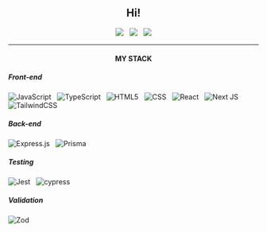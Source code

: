 <h2 align="center">Hi!</h2>

<p></p>

<p align="center">
<a href="https://www.linkedin.com/in/artemrasskazimov/"><img src="https://img.shields.io/badge/linkedin-%230077B5.svg?style=for-the-badge&logo=linkedin&logoColor=white" /></a>
&nbsp;
<a href="https://t.me/sozhran"><img src="https://img.shields.io/badge/telegram-f0f0f0?&style=for-the-badge&logoColor=white&logo=telegram" /></a>
&nbsp;
<a href="mailto:artem.rasskazimov@gmail.com"><img src="https://img.shields.io/badge/Gmail-D14836?style=for-the-badge&logo=gmail&logoColor=white" /></a>
</p>
<hr>

<h4 align="center">MY STACK</h4>

<h5>Front-end</h5>

![JavaScript](https://img.shields.io/badge/JavaScript-F0DB4F.svg?style=for-the-badge&logo=javascript&logoColor=black)
&nbsp;
![TypeScript](https://img.shields.io/badge/typescript-3b0764.svg?style=for-the-badge&logo=typescript&logoColor=white)
&nbsp;
![HTML5](https://img.shields.io/badge/HTML-166534.svg?style=for-the-badge&logo=html5&logoColor=white)
&nbsp;
![CSS](https://img.shields.io/badge/CSS-d97706.svg?style=for-the-badge&logo=css3&logoColor=white)
&nbsp;
![React](https://img.shields.io/badge/React-%2320232a.svg?style=for-the-badge&logo=react&logoColor=%2361DAFB)
&nbsp;
![Next JS](https://img.shields.io/badge/Next.js-1E40AF?style=for-the-badge&logo=next.js&logoColor=white)
&nbsp;
![TailwindCSS](https://img.shields.io/badge/tailwindcss-0e7490.svg?style=for-the-badge&logo=tailwind-css&logoColor=white)

<h5>Back-end</h5>

![Express.js](https://img.shields.io/badge/Express-%23404d59.svg?style=for-the-badge&logo=express&logoColor=%2361DAFB)
&nbsp;
![Prisma](https://img.shields.io/badge/Prisma-991b1b?style=for-the-badge&logo=Prisma&logoColor=white)

<h5>Testing</h5>

![Jest](https://img.shields.io/badge/-jest-%23C21325?style=for-the-badge&logo=jest&logoColor=white)
&nbsp;
![cypress](https://img.shields.io/badge/-cypress-%23E5E5E5?style=for-the-badge&logo=cypress&logoColor=058a5e)

<h5>Validation</h5>

![Zod](https://img.shields.io/badge/-zod-%2324524f?style=for-the-badge&logo=zod&logoColor=058a5e)
